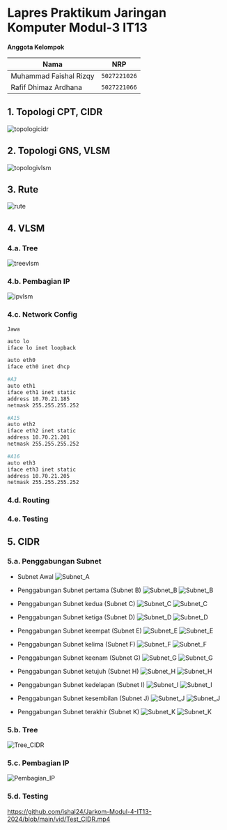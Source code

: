 # Lapres Praktikum Jaringan Komputer Modul-3 IT13
**Anggota Kelompok**

| Nama                   | NRP          |
| ---------------------- | ------------ |
| Muhammad Faishal Rizqy | `5027221026` |
| Rafif Dhimaz Ardhana   | `5027221066` |


## 1. Topologi CPT, CIDR
![topologicidr](./img/Topology-CIDR.png)

## 2. Topologi GNS, VLSM
![topologivlsm](./img/Topology-VLSM.jpg)

## 3. Rute
![rute](./img/Rute.jpg)

## 4. VLSM
### 4.a. Tree
![treevlsm](./img/tree/Tree-VLSM.jpg)
### 4.b. Pembagian IP
![ipvlsm](./img/Pembagian-IP-VLSM.jpg)
### 4.c. Network Config

`Jawa`
```bash
auto lo
iface lo inet loopback

auto eth0
iface eth0 inet dhcp

#A3
auto eth1
iface eth1 inet static
address 10.70.21.185
netmask 255.255.255.252

#A15
auto eth2
iface eth2 inet static
address 10.70.21.201
netmask 255.255.255.252

#A16
auto eth3
iface eth3 inet static
address 10.70.21.205
netmask 255.255.255.252
```


### 4.d. Routing
### 4.e. Testing

## 5. CIDR
### 5.a. Penggabungan Subnet

- Subnet Awal
![Subnet_A](./img/subnet/Subnet%20A.png)

- Penggabungan Subnet pertama (Subnet B)
![Subnet_B](./img/subnet/Subnet%20B.png)
![Subnet_B](./img/penggabungan/B.png)

- Penggabungan Subnet kedua (Subnet C)
![Subnet_C](./img/subnet/Subnet%20C.png)
![Subnet_C](./img/penggabungan/C.png)

- Penggabungan Subnet ketiga (Subnet D)
![Subnet_D](./img/subnet/Subnet%20D.png)
![Subnet_D](./img/penggabungan/D.png)

- Penggabungan Subnet keempat (Subnet E)
![Subnet_E](./img/subnet/Subnet%20E.png)
![Subnet_E](./img/penggabungan/E.png)

- Penggabungan Subnet kelima (Subnet F)
![Subnet_F](./img/subnet/Subnet%20F.png)
![Subnet_F](./img/penggabungan/F.png)

- Penggabungan Subnet keenam (Subnet G)
![Subnet_G](./img/subnet/Subnet%20G.png)
![Subnet_G](./img/penggabungan/G.png)

- Penggabungan Subnet ketujuh (Subnet H)
![Subnet_H](./img/subnet/Subnet%20H.png)
![Subnet_H](./img/penggabungan/H.png)

- Penggabungan Subnet kedelapan (Subnet I)
![Subnet_I](./img/subnet/Subnet%20I.png)
![Subnet_I](./img/penggabungan/I.png)

- Penggabungan Subnet kesembilan (Subnet J)
![Subnet_J](./img/subnet/Subnet%20J.png)
![Subnet_J](./img/penggabungan/J.png)

- Penggabungan Subnet terakhir (Subnet K)
![Subnet_K](./img/subnet/Subnet%20K.png)
![Subnet_K](./img/penggabungan/K.png)

### 5.b. Tree
![Tree_CIDR](./img/tree/Tree-CIDR.jpg)

### 5.c. Pembagian IP
![Pembagian_IP](./img/Pembagian-IP-CIDR.png)

### 5.d. Testing

https://github.com/ishal24/Jarkom-Modul-4-IT13-2024/blob/main/vid/Test_CIDR.mp4